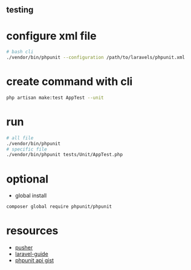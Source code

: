 
## testing

# configure xml file

```bash
# bash cli
./vendor/bin/phpunit --configuration /path/to/laravels/phpunit.xml
```

# create command with cli

```bash
php artisan make:test AppTest --unit
```

# run

```bash
# all file
./vendor/bin/phpunit
# specific file
./vendor/bin/phpunit tests/Unit/AppTest.php
```

# optional

* global install

```bash
composer global require phpunit/phpunit
```

# resources

* [pusher](https://blog.pusher.com/tests-laravel-applications/)
* [laravel-guide](https://laravel-guide.readthedocs.io/en/latest/application-testing/)
* [phpunit api gist](https://gist.github.com/mostafa6765/2fe3765a74f51db4b53deb7c58139416)
